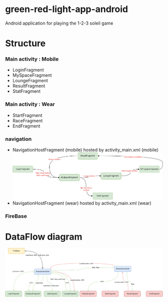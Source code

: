 # green-red-light-app-android
Android application for playing the 1-2-3 soleil game

# Structure
### Main activity : Mobile
- LoginFragment
- MySpaceFragment
- LoungeFragment
- ResultFragment
- StatFragment

### Main activity : Wear
- StartFragment
- RaceFragment
- EndFragment

### navigation  
- NavigationHostFragment (mobile) hosted by activity_main.xml (mobile)  
![Alt text](/image/MobileNavigaton.drawio.png "Mobile")  
- NavigationHostFragment (wear) hosted by activity_main.xml (wear)

### FireBase

# DataFlow diagram
![Alt text](/image/dataFlowGreenRedLight.drawio.png "data Flow")


